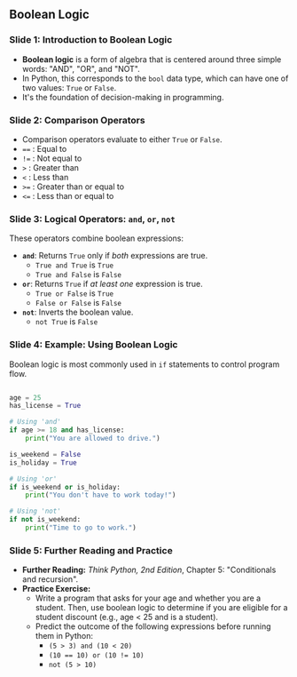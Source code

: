 ## Boolean Logic

### Slide 1: Introduction to Boolean Logic

  * **Boolean logic** is a form of algebra that is centered around three simple words: "AND", "OR", and "NOT".
  * In Python, this corresponds to the `bool` data type, which can have one of two values: `True` or `False`.
  * It's the foundation of decision-making in programming.

### Slide 2: Comparison Operators

  * Comparison operators evaluate to either `True` or `False`.
  * `==` : Equal to
  * `!=` : Not equal to
  * `>` : Greater than
  * `<` : Less than
  * `>=` : Greater than or equal to
  * `<=` : Less than or equal to

### Slide 3: Logical Operators: `and`, `or`, `not`

These operators combine boolean expressions:

  * **`and`**: Returns `True` only if *both* expressions are true.
      * `True and True` is `True`
      * `True and False` is `False`
  * **`or`**: Returns `True` if *at least one* expression is true.
      * `True or False` is `True`
      * `False or False` is `False`
  * **`not`**: Inverts the boolean value.
      * `not True` is `False`

### Slide 4: Example: Using Boolean Logic

Boolean logic is most commonly used in `if` statements to control program flow.
```py

age = 25
has_license = True

# Using 'and'
if age >= 18 and has_license:
    print("You are allowed to drive.")

is_weekend = False
is_holiday = True

# Using 'or'
if is_weekend or is_holiday:
    print("You don't have to work today!")

# Using 'not'
if not is_weekend:
    print("Time to go to work.")
```
### Slide 5: Further Reading and Practice

  * **Further Reading:** *Think Python, 2nd Edition*, Chapter 5: "Conditionals and recursion".
  * **Practice Exercise:**
      * Write a program that asks for your age and whether you are a student. Then, use boolean logic to determine if you are eligible for a student discount (e.g., age \< 25 and is a student).
      * Predict the outcome of the following expressions before running them in Python:
          * `(5 > 3) and (10 < 20)`
          * `(10 == 10) or (10 != 10)`
          * `not (5 > 10)`